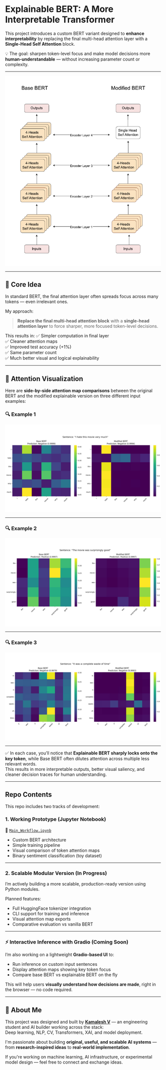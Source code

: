 # Explainable BERT: A More Interpretable Transformer

This project introduces a custom BERT variant designed to **enhance interpretability** by replacing the final multi-head attention layer with a **Single-Head Self Attention** block.

💡 The goal: sharpen token-level focus and make model decisions more **human-understandable** — without increasing parameter count or complexity.

---

![Architecture Diagram](./architecture_diagram.png)

---

## 📌 Core Idea

In standard BERT, the final attention layer often spreads focus across many tokens — even irrelevant ones.

My approach:
> **Replace the final multi-head attention block** with a **single-head attention layer** to force sharper, more focused token-level decisions.

This results in:
✅ Simpler computation in final layer  
✅ Cleaner attention maps  
✅ Improved test accuracy (+1%)  
✅ Same parameter count  
✅ Much better visual and logical explainability

---

## 🧠 Attention Visualization

Here are **side-by-side attention map comparisons** between the original BERT and the modified explainable version on three different input examples:

### 🔍 Example 1
![](./attention_comparison_1.png)

---

### 🔍 Example 2
![](./attention_comparison_2.png)

---

### 🔍 Example 3
![](./attention_comparison_3.png)

---

✅ In each case, you’ll notice that **Explainable BERT sharply locks onto the key token**, while Base BERT often dilutes attention across multiple less relevant words.  
This results in more interpretable outputs, better visual saliency, and cleaner decision traces for human understanding.

---

##  Repo Contents

This repo includes two tracks of development:

###  1. Working Prototype (Jupyter Notebook)
📁 [`Main_Workflow.ipynb`](./Main_Workflow.ipynb)

- Custom BERT architecture
- Simple training pipeline
- Visual comparison of token attention maps
- Binary sentiment classification (toy dataset)

---

###  2. Scalable Modular Version (In Progress)

I’m actively building a more scalable, production-ready version using Python modules.


Planned features:
- Full HuggingFace tokenizer integration  
- CLI support for training and inference  
- Visual attention map exports  
- Comparative evaluation vs vanilla BERT

---

### ⚡ Interactive Inference with Gradio (Coming Soon)

I’m also working on a lightweight **Gradio-based UI** to:
- Run inference on custom input sentences  
- Display attention maps showing key token focus  
- Compare base BERT vs explainable BERT on the fly

This will help users **visually understand how decisions are made**, right in the browser — no code required.

---

## 🙌 About Me

This project was designed and built by [**Kamalesh V**](https://www.linkedin.com/in/kamalesh007/) — an engineering student and AI builder working across the stack:  
Deep learning, NLP, CV, Transformers, XAI, and model deployment.

I'm passionate about building **original, useful, and scalable AI systems** — from **research-inspired ideas** to **real-world implementation**.

If you're working on machine learning, AI infrastructure, or experimental model design — feel free to connect and exchange ideas.





